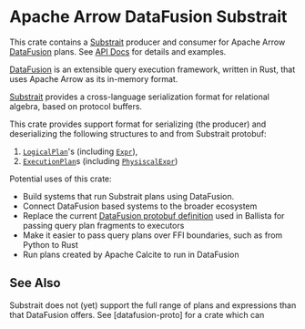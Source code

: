 <!---
  Licensed to the Apache Software Foundation (ASF) under one
  or more contributor license agreements.  See the NOTICE file
  distributed with this work for additional information
  regarding copyright ownership.  The ASF licenses this file
  to you under the Apache License, Version 2.0 (the
  "License"); you may not use this file except in compliance
  with the License.  You may obtain a copy of the License at

    http://www.apache.org/licenses/LICENSE-2.0

  Unless required by applicable law or agreed to in writing,
  software distributed under the License is distributed on an
  "AS IS" BASIS, WITHOUT WARRANTIES OR CONDITIONS OF ANY
  KIND, either express or implied.  See the License for the
  specific language governing permissions and limitations
  under the License.
-->

# Apache Arrow DataFusion Substrait

This crate contains a [Substrait] producer and consumer for Apache Arrow
[DataFusion] plans. See [API Docs] for details and examples.

[API Docs]: https://docs.rs/datafusion-substrait/latest/datafusion_substrait

[DataFusion] is an extensible query execution framework,
written in Rust, that uses Apache Arrow as its in-memory format.

[Substrait](https://substrait.io/) provides a cross-language serialization format for relational algebra, based on
protocol buffers.

This crate provides support format for serializing (the producer) and deserializing the
following structures to and from Substrait protobuf:

1. [`LogicalPlan`]'s (including [`Expr`]),
2. [`ExecutionPlan`]s (including [`PhysiscalExpr`])


Potential uses of this crate:
- Build systems that run Substrait plans using DataFusion.
- Connect DataFusion based systems to the broader ecosystem
- Replace the current [DataFusion protobuf definition](https://github.com/apache/arrow-datafusion/blob/main/datafusion/proto/proto/datafusion.proto) used in Ballista for passing query plan fragments to executors
- Make it easier to pass query plans over FFI boundaries, such as from Python to Rust
- Run plans created by Apache Calcite to run in DataFusion

## See Also

Substrait does not (yet) support the full range of plans and expressions than
that DataFusion offers. See [datafusion-proto] for a crate which can 


[substrait]: https://substrait.io/
[datafusion]: https://arrow.apache.org/datafusion
[`logicalplan`]: https://docs.rs/datafusion/latest/datafusion/logical_expr/enum.LogicalPlan.html
[`expr`]: https://docs.rs/datafusion/latest/datafusion/logical_expr/expr/enum.Expr.html
[`executionplan`]: https://docs.rs/datafusion/latest/datafusion/physical_plan/trait.ExecutionPlan.html
[`physiscalexpr`]: https://docs.rs/datafusion/latest/datafusion/physical_expr/trait.PhysicalExpr.html
